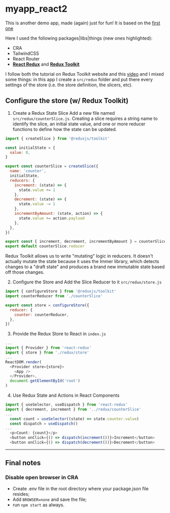 # myapp_react2

This is another demo app, made (again) just for fun!
It is based on the [first one](https://github.com/andrealacamera/myapp_react1)

Here I used the following packages|libs|things (new ones highlighted):

- CRA
- TailwindCSS
- React Router
- [**React Redux**](https://react-redux.js.org/) and [**Redux Toolkit**](https://redux-toolkit.js.org/)

I follow both the tutorial on Redux Toolkit website and this [video](https://www.youtube.com/watch?v=PmFVQmSSaE4&list=PLQg6GaokU5CyvExiaMgXP_BS5WWNBfZJN&index=15) and I mixed some things: in this app I create a `src/redux` folder and put there every settings of the store (i.e. the store definition, the slicers, etc).

## Configure the store (w/ Redux Toolkit)

1. Create a Redux State Slice
Add a new file named `src/redux/counterSlice.js`. Creating a slice requires a string name to identify the slice, an initial state value, and one or more reducer functions to define how the state can be updated.

```js
import { createSlice } from '@reduxjs/toolkit'

const initialState = {
  value: 0,
}

export const counterSlice = createSlice({
  name: 'counter',
  initialState,
  reducers: {
    increment: (state) => {
      state.value += 1
    },
    decrement: (state) => {
      state.value -= 1
    },
    incrementByAmount: (state, action) => {
      state.value += action.payload
    },
  },
})

export const { increment, decrement, incrementByAmount } = counterSlice.actions
export default counterSlice.reducer
```

Redux Toolkit allows us to write "mutating" logic in reducers. It doesn't actually mutate the state because it uses the Immer library, which detects changes to a "draft state" and produces a brand new immutable state based off those changes.

2. Configure the Store and Add the Slice Reducer to it `src/redux/store.js`

```js
import { configureStore } from '@reduxjs/toolkit'
import counterReducer from './counterSlice'

export const store = configureStore({
  reducer: {
    counter: counterReducer,
  },
})
```

3. Provide the Redux Store to React in `index.js`
```js
...
import { Provider } from 'react-redux'
import { store } from './redux/store'
...
ReactDOM.render(
  <Provider store={store}>
    <App />
  </Provider>,
  document.getElementById('root')
)
```

4. Use Redux State and Actions in React Components
```js
import { useSelector, useDispatch } from 'react-redux'
import { decrement, increment } from '../redux/counterSlice'
...
  const count = useSelector((state) => state.counter.value)
  const dispatch = useDispatch()
...
  <p>Count: {count}</p>
  <button onClick={() => dispatch(increment())}>Increment</button>
  <button onClick={() => dispatch(decrement())}>Decrement</button>
```

---
## Final notes

### **Disable open browser in CRA**
- Create .env file in the root directory where your package.json file resides;  
- Add `BROWSER=none` and save the file;
- run `npm start` as always. 